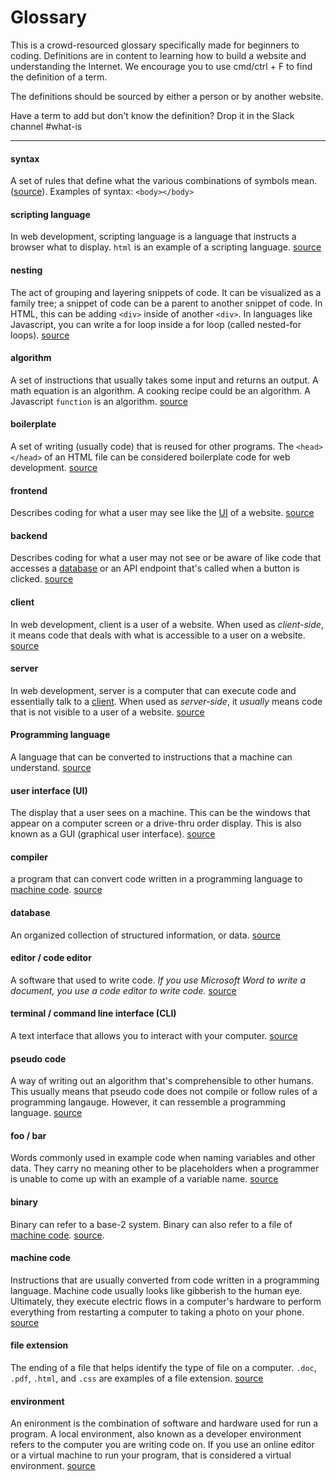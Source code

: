 # Glossary

This is a crowd-resourced glossary specifically made for beginners to coding. Definitions are in content to learning how to build a website and understanding the Internet. We encourage you to use cmd/ctrl + F to find the definition of a term.

The definitions should be sourced by either a person or by another website.

Have a term to add but don't know the definition? Drop it in the Slack channel #what-is

***

#### syntax
A set of rules that define what the various combinations of symbols mean. ([source](https://blog.devmountain.com/what-is-syntax-in-computer-programming-javascript-101/)). Examples of syntax: `<body></body>`

#### scripting language
In web development, scripting language is a language that instructs a browser what to display. `html` is an example of a scripting language. [source](https://www.educative.io/edpresso/what-is-a-scripting-language)

#### nesting
The act of grouping and layering snippets of code. It can be visualized as a family tree; a snippet of code can be a parent to another snippet of code. In HTML, this can be adding `<div>` inside of another `<div>`. In languages like Javascript, you can write a for loop inside a for loop (called nested-for loops). [source](https://www.thoughtco.com/nesting-html-tags-3466475)

#### algorithm
A set of instructions that usually takes some input and returns an output. A math equation is an algorithm. A cooking recipe could be an algorithm. A Javascript `function` is an algorithm. [source](https://theconversation.com/what-is-an-algorithm-how-computers-know-what-to-do-with-data-146665)

#### boilerplate
A set of writing (usually code) that is reused for other programs. The `<head></head>` of an HTML file can be considered boilerplate code for web development. [source](https://www.freecodecamp.org/news/whats-boilerplate-and-why-do-we-use-it-let-s-check-out-the-coding-style-guide-ac2b6c814ee7/)

#### frontend
Describes coding for what a user may see like the [UI](#user-interface-ui) of a website. [source](https://www.pluralsight.com/blog/software-development/front-end-vs-back-end)

#### backend
Describes coding for what a user may not see or be aware of like code that accesses a [database](#database) or an API endpoint that's called when a button is clicked. [source](https://www.pluralsight.com/blog/software-development/front-end-vs-back-end)

#### client
In web development, client is a user of a website. When used as *client-side*, it means code that deals with what is accessible to a user on a website. [source](https://developer.mozilla.org/en-US/docs/Learn/Server-side/First_steps/Client-Server_overview)

#### server
In web development, server is a computer that can execute code and essentially talk to a [client](#client). When used as *server-side*, it  *usually* means code that is not visible to a user of a website. [source](https://developer.mozilla.org/en-US/docs/Learn/Server-side/First_steps/Client-Server_overview)


#### Programming language
A language that can be converted to instructions that a machine can understand. [source](https://www.codecademy.com/resources/blog/programming-languages/)

#### user interface (UI)
The display that a user sees on a machine. This can be the windows that appear on a computer screen or a drive-thru order display. This is also known as a GUI (graphical user interface). [source](https://techterms.com/definition/user_interface)

#### compiler
a program that can convert code written in a programming language to [machine code](#machine-code). [source](https://lambda.uta.edu/cse5317/notes/node3.html)

#### database
An organized collection of structured information, or data. [source](https://www.oracle.com/database/what-is-database/)

#### editor / code editor
A software that used to write code. *If you use Microsoft Word to write a document, you use a code editor to write code.* [source](https://www.pcmag.com/encyclopedia/term/source-code-editor)

#### terminal / command line interface (CLI)
A text interface that allows you to interact with your computer. [source](https://www.codecademy.com/articles/command-line-commands)

#### pseudo code
A way of writing out an algorithm that's comprehensible to other humans. This usually means that pseudo code does not compile or follow rules of a programming langauge. However, it can ressemble a programming language. [source](https://www.geeksforgeeks.org/how-to-write-a-pseudo-code/)

#### foo / bar
Words commonly used in example code when naming variables and other data. They carry no meaning other to be placeholders when a programmer is unable to come up with an example of a variable name. [source](https://kb.iu.edu/d/aetq)

#### binary
Binary can refer to a base-2 system. Binary can also refer to a file of [machine code](#machine-code). [source](https://www.computerhope.com/jargon/b/binary.htm).

#### machine code
Instructions that are usually converted from code written in a programming language. Machine code usually looks like gibberish to the human eye. Ultimately, they execute electric flows in a computer's hardware to perform everything from restarting a computer to taking a photo on your phone. [source](https://icarus.cs.weber.edu/~dab/cs1410/textbook/1.Basics/machine.html)

#### file extension
The ending of a file that helps identify the type of file on a computer. `.doc`, `.pdf`, `.html`, and `.css` are examples of a file extension. [source](https://www.computerhope.com/jargon/f/fileext.htm)

#### environment
An enironment is the combination of software and hardware used for run a program. A local environment, also known as a developer environment refers to the computer you are writing code on. If you use an online editor or a virtual machine to run your program, that is considered a virtual environment. [source](https://skillcrush.com/blog/whats-a-local-development-environment/)
